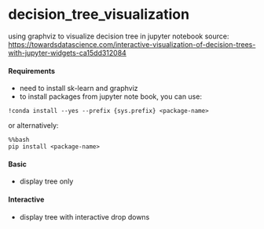 # decision_tree_visualization
using graphviz to visualize decision tree in jupyter notebook
source:  https://towardsdatascience.com/interactive-visualization-of-decision-trees-with-jupyter-widgets-ca15dd312084

#### Requirements
* need to install sk-learn and graphviz
* to install packages from jupyter note book, you can use: 
```
!conda install --yes --prefix {sys.prefix} <package-name>
```
or alternatively:
```
%%bash
pip install <package-name>
```

#### Basic
* display tree only


#### Interactive
* display tree with interactive drop downs
